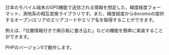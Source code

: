 日本のモバイル端末のGPS機能で送信される情報を想定した、緯度経度フォーマット、測地系の相互変換ライブラリです。また、緯度経度からdocomoの提供するオープンiエリアのエリアコードやエリア名を取得することができます。

例えば、「位置情報付きで掲示板に書き込む」などの機能を簡単に実装することができます。

PHPのバージョン5で動作します。